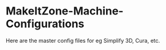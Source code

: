 # MakeItZone-Machine-Configurations

Here are the master config files for eg Simplify 3D, Cura, etc.


